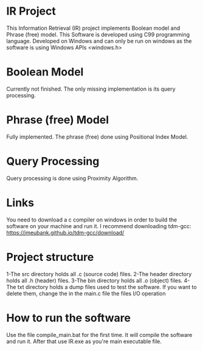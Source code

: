 # IR Project
This Information Retrieval (IR) project implements Boolean model and Phrase (free) model.
This Software is developed using C99 programming language. Developed on Windows and can only be run on windows as the software is using Windows APIs <windows.h>

# Boolean Model
Currently not finished. The only missing implementation is its query processing.

# Phrase (free) Model
Fully implemented. The phrase (free) done using Positional Index Model.

# Query Processing
Query processing is done using Proximity Algorithm.

# Links
You need to download a c compiler on windows in order to build the software on your machine and run it.
I recommend downloading tdm-gcc: https://jmeubank.github.io/tdm-gcc/download/

# Project structure
1-The src directory holds all .c (source code) files.
2-The header directory holds all .h (header) files.
3-The bin directory holds all .o (object) files.
4-The txt directory holds a dump files used to test the software. If you want to delete them, change the in the main.c file the files I/O operation

# How to run the software
Use the file compile_main.bat for the first time. It will compile the software and run it.
After that use IR.exe as you're main executable file.

